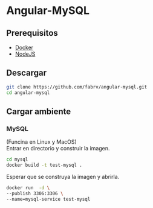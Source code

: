 # Angular-MySQL
## Prerequisitos
* [Docker](https://www.docker.com/)
* [NodeJS](https://nodejs.org/en/)
## Descargar
```bash
git clone https://github.com/fabrv/angular-mysql.git
cd angular-mysql
```
## Cargar ambiente
### MySQL
(Funcina en Linux y MacOS)  
Entrar en directorio y construir la imagen.
```bash
cd mysql
docker build -t test-mysql .
```
Esperar que se construya la imagen y abrirla.  
```bash
docker run  -d \
--publish 3306:3306 \
--name=mysql-service test-mysql
```
